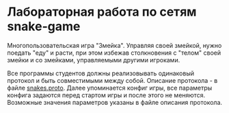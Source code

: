 # Лабораторная работа по сетям snake-game
Многопользовательская игра "Змейка".
Управляя своей змейкой, нужно поедать "еду" и расти, при этом избежав столкновения с "телом" своей змейки и со змейками, управляемыми другими игроками.

Все программы студентов должны реализовывать одинаковый протокол и быть совместимыми между собой.
Описание протокола - в файле [snakes.proto](snakes.proto).
Далее упоминается конфиг игры, все параметры конфига задаются перед стартом игры и после этого не меняются.
Возможные значения параметров указаны в файле описания протокола.
